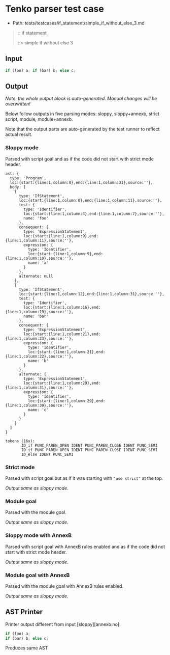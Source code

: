 # Tenko parser test case

- Path: tests/testcases/if_statement/simple_if_without_else_3.md

> :: if statement
>
> ::> simple if without else 3

## Input

`````js
if (foo) a; if (bar) b; else c;
`````

## Output

_Note: the whole output block is auto-generated. Manual changes will be overwritten!_

Below follow outputs in five parsing modes: sloppy, sloppy+annexb, strict script, module, module+annexb.

Note that the output parts are auto-generated by the test runner to reflect actual result.

### Sloppy mode

Parsed with script goal and as if the code did not start with strict mode header.

`````
ast: {
  type: 'Program',
  loc:{start:{line:1,column:0},end:{line:1,column:31},source:''},
  body: [
    {
      type: 'IfStatement',
      loc:{start:{line:1,column:0},end:{line:1,column:11},source:''},
      test: {
        type: 'Identifier',
        loc:{start:{line:1,column:4},end:{line:1,column:7},source:''},
        name: 'foo'
      },
      consequent: {
        type: 'ExpressionStatement',
        loc:{start:{line:1,column:9},end:{line:1,column:11},source:''},
        expression: {
          type: 'Identifier',
          loc:{start:{line:1,column:9},end:{line:1,column:10},source:''},
          name: 'a'
        }
      },
      alternate: null
    },
    {
      type: 'IfStatement',
      loc:{start:{line:1,column:12},end:{line:1,column:31},source:''},
      test: {
        type: 'Identifier',
        loc:{start:{line:1,column:16},end:{line:1,column:19},source:''},
        name: 'bar'
      },
      consequent: {
        type: 'ExpressionStatement',
        loc:{start:{line:1,column:21},end:{line:1,column:23},source:''},
        expression: {
          type: 'Identifier',
          loc:{start:{line:1,column:21},end:{line:1,column:22},source:''},
          name: 'b'
        }
      },
      alternate: {
        type: 'ExpressionStatement',
        loc:{start:{line:1,column:29},end:{line:1,column:31},source:''},
        expression: {
          type: 'Identifier',
          loc:{start:{line:1,column:29},end:{line:1,column:30},source:''},
          name: 'c'
        }
      }
    }
  ]
}

tokens (16x):
       ID_if PUNC_PAREN_OPEN IDENT PUNC_PAREN_CLOSE IDENT PUNC_SEMI
       ID_if PUNC_PAREN_OPEN IDENT PUNC_PAREN_CLOSE IDENT PUNC_SEMI
       ID_else IDENT PUNC_SEMI
`````

### Strict mode

Parsed with script goal but as if it was starting with `"use strict"` at the top.

_Output same as sloppy mode._

### Module goal

Parsed with the module goal.

_Output same as sloppy mode._

### Sloppy mode with AnnexB

Parsed with script goal with AnnexB rules enabled and as if the code did not start with strict mode header.

_Output same as sloppy mode._

### Module goal with AnnexB

Parsed with the module goal with AnnexB rules enabled.

_Output same as sloppy mode._

## AST Printer

Printer output different from input [sloppy][annexb:no]:

````js
if (foo) a;
if (bar) b; else c;
````

Produces same AST
